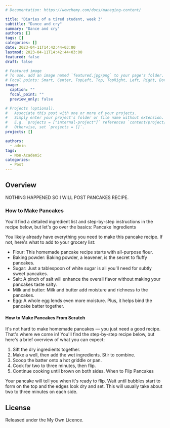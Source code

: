 ```yaml
---
# Documentation: https://wowchemy.com/docs/managing-content/

title: "Diaries of a tired student, week 3"
subtitle: "Dance and cry"
summary: "Dance and cry"
authors: []
tags: []
categories: []
date: 2023-04-11T14:42:44+03:00
lastmod: 2023-04-11T14:42:44+03:00
featured: false
draft: false

# Featured image
# To use, add an image named `featured.jpg/png` to your page's folder.
# Focal points: Smart, Center, TopLeft, Top, TopRight, Left, Right, BottomLeft, Bottom, BottomRight.
image:
  caption: ""
  focal_point: ""
  preview_only: false

# Projects (optional).
#   Associate this post with one or more of your projects.
#   Simply enter your project's folder or file name without extension.
#   E.g. `projects = ["internal-project"]` references `content/project/deep-learning/index.md`.
#   Otherwise, set `projects = []`.
projects: []

authors:
  - admin
tags:
  - Non-Academic
categories:
  - Post
---
```


## Overview

NOTHING HAPPENED SO I WILL POST PANCAKES RECIPE.

### How to Make Pancakes

You'll find a detailed ingredient list and step-by-step instructions in the recipe below, but let's go over the basics:
Pancake Ingredients

You likely already have everything you need to make this pancake recipe. If not, here's what to add to your grocery list:

- Flour: This homemade pancake recipe starts with all-purpose flour.
- Baking powder: Baking powder, a leavener, is the secret to fluffy pancakes.
- Sugar: Just a tablespoon of white sugar is all you'll need for subtly sweet pancakes.
- Salt: A pinch of salt will enhance the overall flavor without making your pancakes taste salty.
- Milk and butter: Milk and butter add moisture and richness to the pancakes.
- Egg: A whole egg lends even more moisture. Plus, it helps bind the pancake batter together.

#### How to Make Pancakes From Scratch

It's not hard to make homemade pancakes — you just need a good recipe. That's where we come in! You'll find the step-by-step recipe below, but here's a brief overview of what you can expect:

1. Sift the dry ingredients together.
2. Make a well, then add the wet ingredients. Stir to combine.
3. Scoop the batter onto a hot griddle or pan.
4. Cook for two to three minutes, then flip.
5. Continue cooking until brown on both sides.
When to Flip Pancakes

Your pancake will tell you when it's ready to flip. Wait until bubbles start to form on the top and the edges look dry and set. This will usually take about two to three minutes on each side. 

## License

Released under the My Own Licence.
